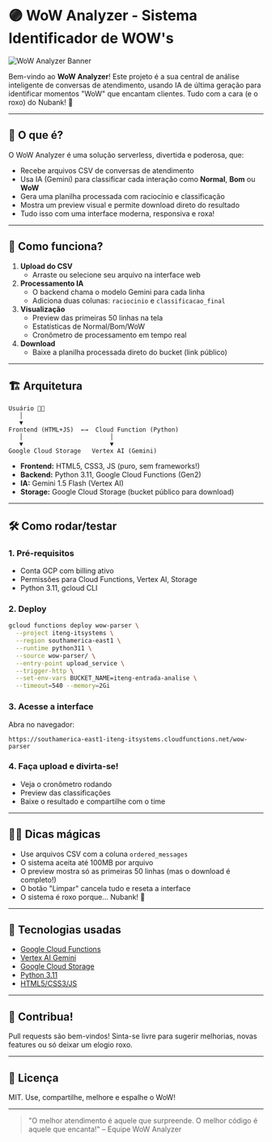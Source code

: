 # 🟣 WoW Analyzer - Sistema Identificador de WOW's

![WoW Analyzer Banner](https://nubank.com.br/favicon.ico)

Bem-vindo ao **WoW Analyzer**! Este projeto é a sua central de análise inteligente de conversas de atendimento, usando IA de última geração para identificar momentos "WoW" que encantam clientes. Tudo com a cara (e o roxo) do Nubank! 💜

---

## 🚀 O que é?

O WoW Analyzer é uma solução serverless, divertida e poderosa, que:
- Recebe arquivos CSV de conversas de atendimento
- Usa IA (Gemini) para classificar cada interação como **Normal**, **Bom** ou **WoW**
- Gera uma planilha processada com raciocínio e classificação
- Mostra um preview visual e permite download direto do resultado
- Tudo isso com uma interface moderna, responsiva e roxa!

---

## 🧩 Como funciona?

1. **Upload do CSV**
   - Arraste ou selecione seu arquivo na interface web
2. **Processamento IA**
   - O backend chama o modelo Gemini para cada linha
   - Adiciona duas colunas: `raciocinio` e `classificacao_final`
3. **Visualização**
   - Preview das primeiras 50 linhas na tela
   - Estatísticas de Normal/Bom/WoW
   - Cronômetro de processamento em tempo real
4. **Download**
   - Baixe a planilha processada direto do bucket (link público)

---

## 🏗️ Arquitetura

```
Usuário 👩‍💻
   │
   ▼
Frontend (HTML+JS)  ←→  Cloud Function (Python)
   │                        │
   ▼                        ▼
Google Cloud Storage   Vertex AI (Gemini)
```

- **Frontend:** HTML5, CSS3, JS (puro, sem frameworks!)
- **Backend:** Python 3.11, Google Cloud Functions (Gen2)
- **IA:** Gemini 1.5 Flash (Vertex AI)
- **Storage:** Google Cloud Storage (bucket público para download)

---

## 🛠️ Como rodar/testar

### 1. **Pré-requisitos**
- Conta GCP com billing ativo
- Permissões para Cloud Functions, Vertex AI, Storage
- Python 3.11, gcloud CLI

### 2. **Deploy**

```bash
gcloud functions deploy wow-parser \
  --project iteng-itsystems \
  --region southamerica-east1 \
  --runtime python311 \
  --source wow-parser/ \
  --entry-point upload_service \
  --trigger-http \
  --set-env-vars BUCKET_NAME=iteng-entrada-analise \
  --timeout=540 --memory=2Gi
```

### 3. **Acesse a interface**
Abra no navegador:
```
https://southamerica-east1-iteng-itsystems.cloudfunctions.net/wow-parser
```

### 4. **Faça upload e divirta-se!**
- Veja o cronômetro rodando
- Preview das classificações
- Baixe o resultado e compartilhe com o time

---

## 🧙‍♂️ Dicas mágicas
- Use arquivos CSV com a coluna `ordered_messages`
- O sistema aceita até 100MB por arquivo
- O preview mostra só as primeiras 50 linhas (mas o download é completo!)
- O botão "Limpar" cancela tudo e reseta a interface
- O sistema é roxo porque... Nubank! 💜

---

## 🤖 Tecnologias usadas
- [Google Cloud Functions](https://cloud.google.com/functions)
- [Vertex AI Gemini](https://cloud.google.com/vertex-ai/docs/generative-ai/learn/model-versions)
- [Google Cloud Storage](https://cloud.google.com/storage)
- [Python 3.11](https://www.python.org/)
- [HTML5/CSS3/JS](https://developer.mozilla.org/)

---

## 🦄 Contribua!
Pull requests são bem-vindos! Sinta-se livre para sugerir melhorias, novas features ou só deixar um elogio roxo.

---

## 📜 Licença
MIT. Use, compartilhe, melhore e espalhe o WoW!

---

> "O melhor atendimento é aquele que surpreende. O melhor código é aquele que encanta!" – Equipe WoW Analyzer
